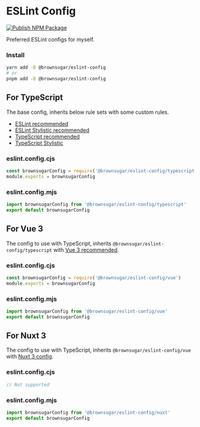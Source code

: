 # ESLint Config

[![Publish NPM Package](https://github.com/brownsugar/eslint-config/actions/workflows/main.yml/badge.svg)](https://github.com/brownsugar/eslint-config/actions/workflows/main.yml)

Preferred ESLint configs for myself.

### Install

```bash
yarn add -D @brownsugar/eslint-config
# or
pnpm add -D @brownsugar/eslint-config
```

## For TypeScript

The base config, inherits below rule sets with some custom rules.
 - [ESLint recommended](https://github.com/eslint/eslint/blob/main/packages/js/src/configs/eslint-recommended.js)
 - [ESLint Stylistic recommended](https://github.com/eslint-community/eslint-stylistic/blob/main/packages/eslint-plugin/configs/customize.ts)
 - [TypeScript recommended](https://github.com/typescript-eslint/typescript-eslint/blob/main/packages/typescript-eslint/src/configs/recommended.ts)
 - [TypeScript Stylistic](https://github.com/typescript-eslint/typescript-eslint/blob/main/packages/typescript-eslint/src/configs/stylistic.ts)

### eslint.config.cjs

```javascript
const brownsugarConfig = require('@brownsugar/eslint-config/typescript')
module.exports = brownsugarConfig
```

### eslint.config.mjs

```javascript
import brownsugarConfig from '@brownsugar/eslint-config/typescript'
export default brownsugarConfig
```

## For Vue 3

The config to use with TypeScript, inherits `@brownsugar/eslint-config/typescript` with [Vue 3 recommended](https://github.com/vuejs/eslint-plugin-vue/blob/master/lib/configs/flat/vue3-recommended.js).

### eslint.config.cjs

```javascript
const brownsugarConfig = require('@brownsugar/eslint-config/vue')
module.exports = brownsugarConfig
```

### eslint.config.mjs

```javascript
import brownsugarConfig from '@brownsugar/eslint-config/vue'
export default brownsugarConfig
```

## For Nuxt 3

The config to use with TypeScript, inherits `@brownsugar/eslint-config/vue` with [Nuxt 3 config](https://github.com/nuxt/eslint/blob/main/packages/eslint-config/src/flat/index.ts).
### eslint.config.cjs

```javascript
// Not supported
```

### eslint.config.mjs

```javascript
import brownsugarConfig from '@brownsugar/eslint-config/nuxt'
export default brownsugarConfig
```
